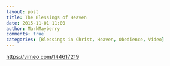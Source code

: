 ```yaml
---
layout: post
title: The Blessings of Heaven
date: 2015-11-01 11:00
author: MarkMayberry
comments: true
categories: [Blessings in Christ, Heaven, Obedience, Video]
---
```

https://vimeo.com/144617219
